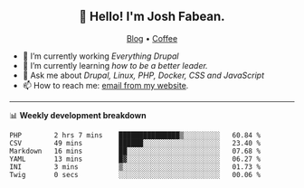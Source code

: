 <h2 align="center">👋 Hello! I'm Josh Fabean.</h2>
<p align="center">
  <a href="https://joshfabean.com">Blog</a> •
  <a href="https://www.buymeacoffee.com/LSxne6Yr4">Coffee</a>
</p>

- 🔭 I’m currently working *Everything Drupal*
- 🌱 I’m currently learning *how to be a better leader.*
- 💬 Ask me about *Drupal, Linux, PHP, Docker, CSS and JavaScript*
- 📫 How to reach me: [email from my website](https://joshfabean.com).

-------

📊 **Weekly development breakdown**
<!--START_SECTION:waka-->

```text
PHP        2 hrs 7 mins    ███████████████▒░░░░░░░░░   60.84 %
CSV        49 mins         ██████░░░░░░░░░░░░░░░░░░░   23.40 %
Markdown   16 mins         ██░░░░░░░░░░░░░░░░░░░░░░░   07.68 %
YAML       13 mins         █▓░░░░░░░░░░░░░░░░░░░░░░░   06.27 %
INI        3 mins          ▒░░░░░░░░░░░░░░░░░░░░░░░░   01.73 %
Twig       0 secs          ░░░░░░░░░░░░░░░░░░░░░░░░░   00.06 %
```

<!--END_SECTION:waka-->

<!--
**fabean/fabean** is a ✨ _special_ ✨ repository because its `README.md` (this file) appears on your GitHub profile.

Here are some ideas to get you started:

- 🔭 I’m currently working on ...
- 🌱 I’m currently learning ...
- 👯 I’m looking to collaborate on ...
- 🤔 I’m looking for help with ...
- 💬 Ask me about ...
- 📫 How to reach me: ...
- 😄 Pronouns: ...
- ⚡ Fun fact: ...
-->
